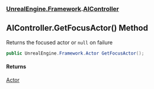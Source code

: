 ### [UnrealEngine.Framework](UnrealEngine_Framework.md 'UnrealEngine.Framework').[AIController](AIController.md 'UnrealEngine.Framework.AIController')
## AIController.GetFocusActor() Method
Returns the focused actor or `null` on failure  
```csharp
public UnrealEngine.Framework.Actor GetFocusActor();
```
#### Returns
[Actor](Actor.md 'UnrealEngine.Framework.Actor')  
